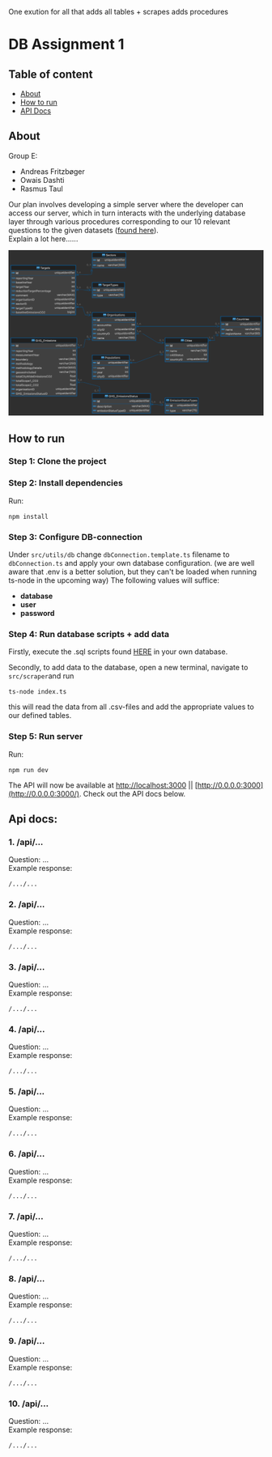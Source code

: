 One exution for all that adds all tables + scrapes adds procedures

# DB Assignment 1

## Table of content

- [About](#about)
- [How to run](#how-to-run)
- [API Docs](#api-docs)

## About

Group E:

- Andreas Fritzbøger
- Owais Dashti
- Rasmus Taul

Our plan involves developing a simple server where the developer can access our server,
which in turn interacts with the underlying database layer through various procedures
corresponding to our 10 relevant questions to the given datasets ([found here](https://github.com/SoftDev2425/DB_Assignment_01/tree/master/src/scraper/data)).
<br>
Explain a lot here......

![ER-diagram](https://github.com/SoftDev2425/DB_Assignment_01/blob/master/imgs/ER_diagram_LATEST.png)

## How to run

### Step 1: Clone the project

### Step 2: Install dependencies

Run:

```
npm install
```

### Step 3: Configure DB-connection

Under `src/utils/db` change `dbConnection.template.ts` filename to `dbConnection.ts` and apply your own database configuration. (we are well aware that .env is a better solution, but they can't be loaded when running ts-node in the upcoming way)
The following values will suffice:

- **database**
- **user**
- **password**

### Step 4: Run database scripts + add data

Firstly, execute the .sql scripts found [HERE](https://github.com/SoftDev2425/DB_Assignment_01/tree/master/scripts) in your own database.

Secondly, to add data to the database, open a new terminal, navigate to `src/scraper`and run

```
ts-node index.ts
```

this will read the data from all .csv-files and add the appropriate values to our defined tables.

### Step 5: Run server

Run:

```
npm run dev
```

The API will now be available at [http://localhost:3000](http://localhost:3000/) || [http://0.0.0.0:3000](http://0.0.0.0:3000/). Check out the API docs below.

## Api docs:

### 1. /api/...

Question: ... <br>
Example response:

```
/.../...
```

### 2. /api/...

Question: ... <br>
Example response:

```
/.../...
```

### 3. /api/...

Question: ... <br>
Example response:

```
/.../...
```

### 4. /api/...

Question: ... <br>
Example response:

```
/.../...
```

### 5. /api/...

Question: ... <br>
Example response:

```
/.../...
```

### 6. /api/...

Question: ... <br>
Example response:

```
/.../...
```

### 7. /api/...

Question: ... <br>
Example response:

```
/.../...
```

### 8. /api/...

Question: ... <br>
Example response:

```
/.../...
```

### 9. /api/...

Question: ... <br>
Example response:

```
/.../...
```

### 10. /api/...

Question: ... <br>
Example response:

```
/.../...
```
